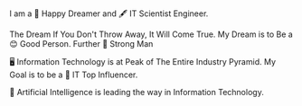 I am a 🐾 Happy Dreamer and 🖋️ IT Scientist Engineer.

The Dream If You Don't Throw Away, It Will Come True. My Dream is to Be a 😊 Good Person. Further 💪 Strong Man

🖥️ Information Technology is at Peak of The Entire Industry Pyramid. My Goal is to be a 🌟 IT Top Influencer.

🤖 Artificial Intelligence is leading the way in Information Technology.
